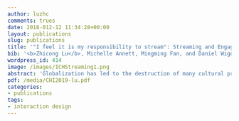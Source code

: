 ```yaml
---
author: luzhc
comments: trues
date: 2018-012-12 11:34:28+00:00
layout: publications
slug: publications
title: '"I feel it is my responsibility to stream": Streaming and Engaging with Intangible Cultural Heritage through Livestreaming (CHI 2019 <em>Best Paper Award</em>)'
bib: '<b>Zhicong Lu</b>, Michelle Annett, Mingming Fan, and Daniel Wigdor. "I feel it is my responsibility to stream": Streaming and Engaging with Intangible Cultural Heritage through Livestreaming. In Proceedings of the 2019 CHI Conference on Human Factors in Computing Systems, p. 229. ACM, 2019.'
wordpress_id: 414
image: /images/ICHStreaming1.png
abstract: 'Globalization has led to the destruction of many cultural practices, expressions, and knowledge found within local communities. These practices, defined by UNESCO as Intangible Cultural Heritage (ICH), have been identified, promoted, and safeguarded by nations, academia, organizations and local communities to varying degrees. Despite such efforts, many practices are still in danger of being lost or forgotten forever. With the increased popularity of livestreaming in China, some streamers have begun to use livestreaming to showcase and promote ICH activities. To better understand the practices, opportunities, and challenges inherent in sharing and safeguarding ICH through livestreaming, we interviewed 10 streamers and 8 viewers from China. Through our qualitative investigation, we found that ICH streamers had altruistic motivations and engaged with viewers using multiple modalities beyond livestreams. We also found that livestreaming encouraged real-time interaction and sociality, while non-live curated videos attracted attention from a broader audience and assisted in the archiving of knowledge.'
pdf: /media/CHI2019-lu.pdf
categories:
- publications
tags:
- interaction design
---
```

